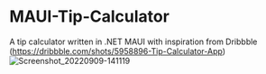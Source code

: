 # MAUI-Tip-Calculator
A tip calculator written in .NET MAUI with inspiration from Dribbble (https://dribbble.com/shots/5958896-Tip-Calculator-App)
![Screenshot_20220909-141119](https://user-images.githubusercontent.com/39446369/189416816-a7cf8da4-e07d-43c2-b98f-7ef622072d15.png)